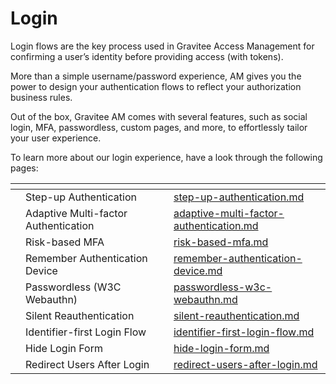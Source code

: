 # Login

Login flows are the key process used in Gravitee Access Management for confirming a user’s identity before providing access (with tokens).

More than a simple username/password experience, AM gives you the power to design your authentication flows to reflect your authorization business rules.

Out of the box, Gravitee AM comes with several features, such as social login, MFA, passwordless, custom pages, and more, to effortlessly tailor your user experience.

To learn more about our login experience, have a look through the following pages:

<table data-view="cards"><thead><tr><th></th><th></th><th></th><th data-hidden data-card-target data-type="content-ref"></th></tr></thead><tbody><tr><td></td><td>Step-up Authentication</td><td></td><td><a href="step-up-authentication.md">step-up-authentication.md</a></td></tr><tr><td></td><td>Adaptive Multi-factor Authentication</td><td></td><td><a href="adaptive-multi-factor-authentication.md">adaptive-multi-factor-authentication.md</a></td></tr><tr><td></td><td>Risk-based MFA</td><td></td><td><a href="risk-based-mfa.md">risk-based-mfa.md</a></td></tr><tr><td></td><td>Remember Authentication Device</td><td></td><td><a href="remember-authentication-device.md">remember-authentication-device.md</a></td></tr><tr><td></td><td>Passwordless (W3C Webauthn)</td><td></td><td><a href="passwordless-w3c-webauthn.md">passwordless-w3c-webauthn.md</a></td></tr><tr><td></td><td>Silent Reauthentication</td><td></td><td><a href="silent-reauthentication.md">silent-reauthentication.md</a></td></tr><tr><td></td><td>Identifier-first Login Flow</td><td></td><td><a href="identifier-first-login-flow.md">identifier-first-login-flow.md</a></td></tr><tr><td></td><td>Hide Login Form</td><td></td><td><a href="hide-login-form.md">hide-login-form.md</a></td></tr><tr><td></td><td>Redirect Users After Login</td><td></td><td><a href="redirect-users-after-login.md">redirect-users-after-login.md</a></td></tr></tbody></table>
